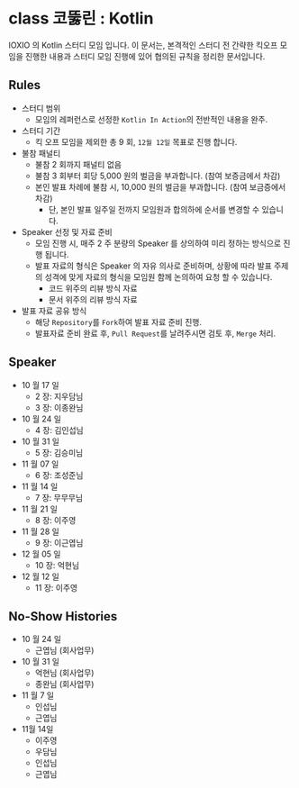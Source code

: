 # class 코뚫린 : Kotlin

IOXIO 의 Kotlin 스터디 모임 입니다.
이 문서는, 본격적인 스터디 전 간략한 킥오프 모임을 진행한 내용과 스터디 모임 진행에 있어 협의된 규칙을 정리한 문서입니다.

## Rules

- 스터디 범위
  - 모임의 레퍼런스로 선정한 `Kotlin In Action`의 전반적인 내용을 완주.
- 스터디 기간
  - 킥 오프 모임을 제외한 총 9 회, `12월 12일` 목표로 진행 합니다.
- 불참 패널티
  - 불참 2 회까지 패널티 없음
  - 불참 3 회부터 회당 5,000 원의 벌금을 부과합니다. (참여 보증금에서 차감)
  - 본인 발표 차례에 불참 시, 10,000 원의 벌금을 부과합니다. (참여 보금증에서 차감)
    - 단, 본인 발표 일주일 전까지 모임원과 합의하에 순서를 변경할 수 있습니다.
- Speaker 선정 및 자료 준비
  - 모임 진행 시, 매주 2 주 분량의 Speaker 를 상의하여 미리 정하는 방식으로 진행 됩니다.
  - 발표 자료의 형식은 Speaker 의 자유 의사로 준비하며, 상황에 따라 발표 주제의 성격에 맞게 자료의 형식을 모임원 함께 논의하여 요청 할 수 있습니다.
    - 코드 위주의 리뷰 방식 자료
    - 문서 위주의 리뷰 방식 자료
- 발표 자료 공유 방식
  - 해당 `Repository`를 `Fork`하여 발표 자료 준비 진행.
  - 발표자료 준비 완료 후, `Pull Request`를 날려주시면 검토 후, `Merge` 처리.

## Speaker

- 10 월 17 일
  - 2 장: 지우담님
  - 3 장: 이종완님
- 10 월 24 일
  - 4 장: 김인섭님
- 10 월 31 일
  - 5 장: 김승미님
- 11 월 07 일
  - 6 장: 조성준님
- 11 월 14 일
  - 7 장: 무무무님
- 11 월 21 일
  - 8 장: 이주영
- 11 월 28 일
  - 9 장: 이근엽님
- 12 월 05 일
  - 10 장: 억현님
- 12 월 12 일
  - 11 장: 이주영

## No-Show Histories

- 10 월 24 일
  - 근엽님 (회사업무)
- 10 월 31 일
  - 억현님 (회사업무)
  - 종완님 (회사업무)
- 11 월 7 일
  - 인섭님
  - 근엽님
- 11월 14일
  - 이주영
  - 우담님
  - 인섭님
  - 근엽님
